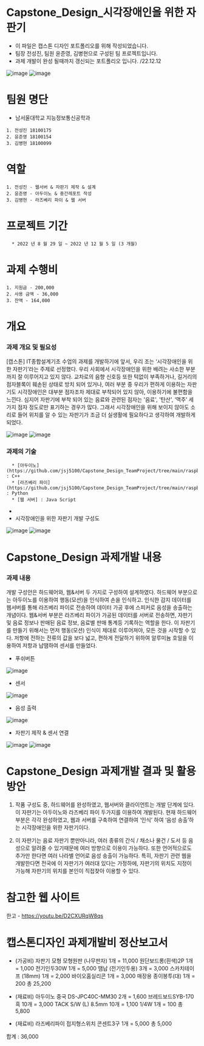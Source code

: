 # Capstone_Design_시각장애인을 위한 자판기
   * 이 파일은 캡스톤 디자인 포트폴리오를 위해 작성되었습니다.
   * 팀장 전성진, 팀원 윤준영, 김병현으로 구성된 팀 프로젝트입니다.
   * 과제 개발이 완성 될때까지 갱신되는 포트폴리오 입니다. /22.12.12
   
   ![image](https://user-images.githubusercontent.com/119272401/206913526-dd158bc4-9f01-4fbd-90b9-d0ceffc31b34.png)
   ![image](https://user-images.githubusercontent.com/119272401/206913530-69504620-6ac5-4a21-a274-aff0466e477e.png)


   
# 팀원 명단
  * 남서울대학교 지능정보통신공학과
  ```
1. 전성진 18100175
2. 윤준영 18100154
3. 김병현 18100099
```

# 역할
```
1. 전성진 - 웹서버 & 자판기 제작 & 설계
2. 윤준영 - 아두이노 & 중간레포트 작성
3. 김병현 - 라즈베리 파이 & 웹 서버
```

# 프로젝트 기간
```
  * 2022 년 8 월 29 일 ~ 2022 년 12 월 5 일 (3 개월)
  ```

# 과제 수행비
```
1. 지원금 - 200,000
2. 사용 금액 - 36,000
3. 잔액 - 164,000
```

# 개요

### 과제 개요 및 필요성
[캡스톤] IT종합설계기초 수업의 과제를 개발하기에 앞서, 우리 조는 ‘시각장애인을 위한 자판기’라는 주제로 선정했다.
우리 사회에서 시각장애인을 위한 배려는 사소한 부분까지 잘 이루어지고 있지 않다. 교차로의 음향 신호등 또한 턱없이 부족하거나, 길거리의 점자블록이 훼손된 상태로 방치 되어 있거나, 여러 부분 중 우리가 편하게 이용하는 자판기도 시각장애인은 대부분 점자조차 제대로 부착되어 있지 않아, 이용하기에 불편함을 느낀다. 심지어 자판기에 부착 되어 있는 음료와 관련된 점자는 '음료', '탄산', ‘맥주’ 세 가지 점자 정도로만 표기하는 경우가 많다.
그래서 시각장애인을 위해 보이지 않아도 소리로 들어 위치를 알 수 있는 자판기가 조금 더 실생활에 필요하다고 생각하여 개발하게 되었다.

![image](https://user-images.githubusercontent.com/119272401/206913569-8d6a3cb1-bf88-49aa-ad1a-ff14af4ff0de.png)
![image](https://user-images.githubusercontent.com/119272401/206913558-fd34ddf1-e122-4114-920e-a029f8340a1b.png)

### 과제의 기술
```
  * [아두이노](https://github.com/jsj5100/Capstone_Design_TeamProject/tree/main/raspberrypi) : C++
  * [라즈베리 파이](https://github.com/jsj5100/Capstone_Design_TeamProject/tree/main/raspberrypi) : Python
  * [웹 서버] : Java Script
  ```
  *
  * 시각장애인을 위한 자판기 개발 구성도
  
   ![image](https://user-images.githubusercontent.com/119272401/206912368-769636bd-99ec-4330-8764-14bf5440be7e.png)
   ![image](https://user-images.githubusercontent.com/119272401/206912455-75915cd4-5e8c-4e24-a38a-3f0d2881ba73.png)


# Capstone_Design 과제개발 내용

### 과제 내용
개발 구성안은 하드웨어와, 웹&서버 두 가지로 구성하여 설계하였다.
하드웨어 부분으로는 아두이노를 이용하여 행동(모션)을 인식하여 손을 인식하고. 인식한 감지 데이터를 웹서버를 통해 라즈베리 파이로 전송하여 데이터 가공 후에 스피커로 음성을 송출하는 개념이다.
웹&서버 부분은 라즈베리 파이가 가공된 데이터를 서버로 전송하면, 자판기 및 음료 정보나 판매된 음료 정보, 음료별 판매 통계등 기록하는 역할을 한다.
이 자판기를 만들기 위해서는 먼저 행동(모션) 인식이 제대로 이루어져야, 모든 것을 시작할 수 있다. 저항에 전하는 전류의 값을 보다 넓고, 편하게 전달하기 위하여 알루미늄 호일을 이용하여 저항과 납땜하여 센서를 만들었다.
  * 푸쉬버튼
  
  ![image](https://user-images.githubusercontent.com/119272401/206912523-0e477b98-58d1-4e8c-b130-e9f9079090d4.png)
  
  * 센서
  
  ![image](https://user-images.githubusercontent.com/119272401/206912550-65707a49-19bb-40dc-81cf-3c4695c2b31a.png)
  
  * 음성 출력
  
  ![image](https://user-images.githubusercontent.com/119272401/206912568-9bc6bc69-684c-4322-aece-6f51bc1b77b4.png)
  
  * 자판기 제작 & 센서 연결
  
  ![image](https://user-images.githubusercontent.com/119272401/206912589-7df0b094-84ed-494e-9b9a-8fb8df45963f.png)
  ![image](https://user-images.githubusercontent.com/119272401/206912591-686f2dab-b384-445f-ba82-0d8690ce15a5.png)

# Capstone_Design 과제개발 결과 및 활용방안
1. 작품 구성도 중, 하드웨어를 완성하였고, 웹서버와 클라이언트는 개발 단계에 있다.
이 자판기는 아두이노와 라즈베리 파이 두가지를 이용하여 개발된다. 현재 하드웨어 부분은 각각 완성하였고, 웹과 서버를 구축하여 연결하여 ‘인식’ 하여 ‘음성 송출’하는 시각장애인을 위한 자판기이다.

2. 이 자판기는 음료 자판기 뿐만아니라, 여러 종류의 간식 / 채소나 물건 / 도서 등 음성으로 알려줄 수 있기때문에 여러 방향으로 이용이 가능하다. 또한 언어적으로도 추가만 한다면 여러 나라별 언어로 음성 송출이 가능하다.
특히, 자판기 관련 웹을 개발한다면 전국에 이 자판기가 여러대 있다는 가정하에, 자판기의 위치도 지정이 가능해 자판기의 위치를 본인이 직접찾아 이용할 수 있다.


# 참고한 웹 사이트
한고 - https://youtu.be/D2CXURqW8qs

# 캡스톤디자인 과제개발비 정산보고서
  * (가공비) 자판기 모형
모형원판 (나무판자) 1개 = 11,000
원단보드롱(흰색)2P 1개 = 1,000
전기인두30W 1개 = 5,000
땜납 (전기인두용) 3개 = 3,000
스카치테이프 (18mm) 1개 = 2,000
바이오홈실리콘 1개 = 3,000
매장용 종이봉투(대) 1개 = 200
총 25,200

  * (재료비) 아두이노
중국 DS-JPC40C-MM30 2개 = 1,600
브레드보드SYB-170 흑 10개 = 3,000
TACK S/W (L) 8.5mm 10개 = 1,100
1/4W 1개 = 100
총 5,800

  * (재료비) 라즈베리파이
접지형스위치 콘센트3구 1개 = 5,000
총 5,000

합계 : 36,000
